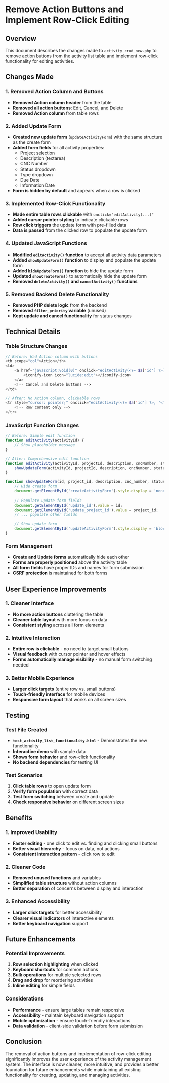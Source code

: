 # Remove Action Buttons and Implement Row-Click Editing

## Overview
This document describes the changes made to `activity_crud_new.php` to remove action buttons from the activity list table and implement row-click functionality for editing activities.

## Changes Made

### 1. Removed Action Column and Buttons
- **Removed Action column header** from the table
- **Removed all action buttons**: Edit, Cancel, and Delete
- **Removed Action column** from table rows

### 2. Added Update Form
- **Created new update form** (`updateActivityForm`) with the same structure as the create form
- **Added form fields** for all activity properties:
  - Project selection
  - Description (textarea)
  - CNC Number
  - Status dropdown
  - Type dropdown
  - Due Date
  - Information Date
- **Form is hidden by default** and appears when a row is clicked

### 3. Implemented Row-Click Functionality
- **Made entire table rows clickable** with `onclick="editActivity(...)"`
- **Added cursor pointer styling** to indicate clickable rows
- **Row click triggers** the update form with pre-filled data
- **Data is passed** from the clicked row to populate the update form

### 4. Updated JavaScript Functions
- **Modified `editActivity()` function** to accept all activity data parameters
- **Added `showUpdateForm()` function** to display and populate the update form
- **Added `hideUpdateForm()` function** to hide the update form
- **Updated `showCreateForm()`** to automatically hide the update form
- **Removed `deleteActivity()` and `cancelActivity()` functions**

### 5. Removed Backend Delete Functionality
- **Removed PHP delete logic** from the backend
- **Removed `filter_priority` variable** (unused)
- **Kept update and cancel functionality** for status changes

## Technical Details

### Table Structure Changes
```php
// Before: Had Action column with buttons
<th scope="col">Action</th>
<td>
    <a href="javascript:void(0)" onclick="editActivity(<?= $a['id'] ?>)" class="...">
        <iconify-icon icon="lucide:edit"></iconify-icon>
    </a>
    <!-- Cancel and Delete buttons -->
</td>

// After: No Action column, clickable rows
<tr style="cursor: pointer;" onclick="editActivity(<?= $a['id'] ?>, '<?= addslashes($a['project_id']) ?>', ...)">
    <!-- Row content only -->
</tr>
```

### JavaScript Function Changes
```javascript
// Before: Simple edit function
function editActivity(activityId) {
    // Show placeholder message
}

// After: Comprehensive edit function
function editActivity(activityId, projectId, description, cncNumber, status, type, dueDate, informationDate) {
    showUpdateForm(activityId, projectId, description, cncNumber, status, type, dueDate, informationDate);
}

function showUpdateForm(id, project_id, description, cnc_number, status, type, due_date, information_date) {
    // Hide create form
    document.getElementById('createActivityForm').style.display = 'none';
    
    // Populate update form fields
    document.getElementById('update_id').value = id;
    document.getElementById('update_project_id').value = project_id;
    // ... populate other fields
    
    // Show update form
    document.getElementById('updateActivityForm').style.display = 'block';
}
```

### Form Management
- **Create and Update forms** automatically hide each other
- **Forms are properly positioned** above the activity table
- **All form fields** have proper IDs and names for form submission
- **CSRF protection** is maintained for both forms

## User Experience Improvements

### 1. Cleaner Interface
- **No more action buttons** cluttering the table
- **Cleaner table layout** with more focus on data
- **Consistent styling** across all form elements

### 2. Intuitive Interaction
- **Entire row is clickable** - no need to target small buttons
- **Visual feedback** with cursor pointer and hover effects
- **Forms automatically manage visibility** - no manual form switching needed

### 3. Better Mobile Experience
- **Larger click targets** (entire row vs. small buttons)
- **Touch-friendly interface** for mobile devices
- **Responsive form layout** that works on all screen sizes

## Testing

### Test File Created
- **`test_activity_list_functionality.html`** - Demonstrates the new functionality
- **Interactive demo** with sample data
- **Shows form behavior** and row-click functionality
- **No backend dependencies** for testing UI

### Test Scenarios
1. **Click table rows** to open update form
2. **Verify form population** with correct data
3. **Test form switching** between create and update
4. **Check responsive behavior** on different screen sizes

## Benefits

### 1. Improved Usability
- **Faster editing** - one click to edit vs. finding and clicking small buttons
- **Better visual hierarchy** - focus on data, not actions
- **Consistent interaction pattern** - click row to edit

### 2. Cleaner Code
- **Removed unused functions** and variables
- **Simplified table structure** without action columns
- **Better separation** of concerns between display and interaction

### 3. Enhanced Accessibility
- **Larger click targets** for better accessibility
- **Clearer visual indicators** of interactive elements
- **Better keyboard navigation** support

## Future Enhancements

### Potential Improvements
1. **Row selection highlighting** when clicked
2. **Keyboard shortcuts** for common actions
3. **Bulk operations** for multiple selected rows
4. **Drag and drop** for reordering activities
5. **Inline editing** for simple fields

### Considerations
- **Performance** - ensure large tables remain responsive
- **Accessibility** - maintain keyboard navigation support
- **Mobile optimization** - ensure touch-friendly interactions
- **Data validation** - client-side validation before form submission

## Conclusion

The removal of action buttons and implementation of row-click editing significantly improves the user experience of the activity management system. The interface is now cleaner, more intuitive, and provides a better foundation for future enhancements while maintaining all existing functionality for creating, updating, and managing activities.
